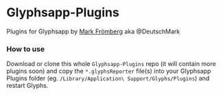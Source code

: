 # Glyphsapp-Plugins
Plugins for Glyphsapp by [Mark Frömberg](http://www.markfromberg.com/) aka @DeutschMark

### How to use

Download or clone this whole `Glyphsapp-Plugins` repo (it will contain more plugins soon) and copy the `*.glyphsReporter` file(s) into your Glyphsapp Plugins folder (eg. `/Library/Application\ Support/Glyphs/Plugins`) and restart Glyphs.
